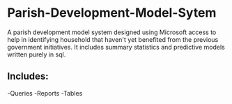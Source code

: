# Parish-Development-Model-Sytem
A parish development model system designed using Microsoft access to help in identifying household that haven't yet benefited from the previous government initiatives. It includes summary statistics and predictive models written purely in sql.
## Includes:
-Queries
-Reports
-Tables
